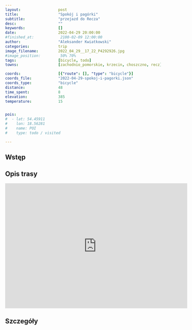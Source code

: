 ```yaml
---
layout:                 post
title:                  "Spokój i pagórki"
subtitle:               "przejazd do Recza"
desc:                   ""
keywords:               []
date:                   2022-04-29 20:00:00
#finished_at:            2100-02-09 12:00:00
author:                 "Aleksander Kwiatkowski"
categories:             trip
image_filename:         2022_04_29__17_22_P4292926.jpg
#image_position:         50% 70%
tags:                   [bicycle, todo]
towns:                  [zachodnio_pomorskie, krzecin, choszczno, recz]

coords:                 [{"route": [], "type": "bicycle"}]
coords_file:            "2022-04-29-spokoj-i-pagorki.json"
coords_type:            "bicycle"
distance:               48
time_spent:             8
elevation:              385
temperature:            15


pois:
#  - lat: 54.45911
#    lon: 18.56281
#    name: POI
#    type: todo / visited

---
```



## Wstęp

## Opis trasy

<iframe height='405' width='590' frameborder='0' allowtransparency='true' scrolling='no' src='https://www.strava.com/activities/7072152290/embed/52164e1b8b93a97ff85e99e3e6741c1b70871970'></iframe>

## Szczegóły
